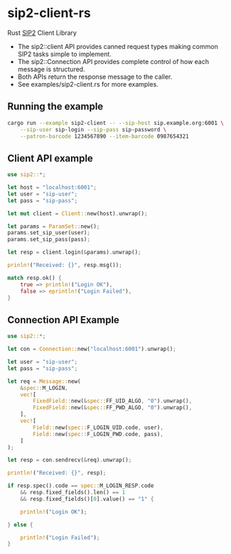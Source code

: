 # sip2-client-rs

Rust [SIP2](https://en.wikipedia.org/wiki/Standard_Interchange_Protocol)
Client Library

* The sip2::client API provides canned request types making common SIP2 
  tasks simple to implement.
* The sip2::Connection API provides complete control of how each message
  is structured.
* Both APIs return the response message to the caller.
* See examples/sip2-client.rs for more examples.

## Running the example

```sh
cargo run --example sip2-client -- --sip-host sip.example.org:6001 \
    --sip-user sip-login --sip-pass sip-password \
    --patron-barcode 1234567890 --item-barcode 0987654321
```

## Client API example


```rs
use sip2::*;

let host = "localhost:6001";
let user = "sip-user";
let pass = "sip-pass";

let mut client = Client::new(host).unwrap();

let params = ParamSet::new();
params.set_sip_user(user);
params.set_sip_pass(pass);

let resp = client.login(&params).unwrap();

prinln!("Received: {}", resp.msg());

match resp.ok() {
    true => println!("Login OK"),
    false => eprintln!("Login Failed"),
}

```

## Connection API Example

```rs
use sip2::*;

let con = Connection::new("localhost:6001").unwrap();

let user = "sip-user";
let pass = "sip-pass";

let req = Message::new(
    &spec::M_LOGIN,
    vec![
        FixedField::new(&spec::FF_UID_ALGO, "0").unwrap(),
        FixedField::new(&spec::FF_PWD_ALGO, "0").unwrap(),
    ],
    vec![
        Field::new(spec::F_LOGIN_UID.code, user),
        Field::new(spec::F_LOGIN_PWD.code, pass),
    ]
);

let resp = con.sendrecv(&req).unwrap();

println!("Received: {}", resp);

if resp.spec().code == spec::M_LOGIN_RESP.code
    && resp.fixed_fields().len() == 1
    && resp.fixed_fields()[0].value() == "1" {

    println!("Login OK");

} else {

    println!("Login Failed");
}

```

